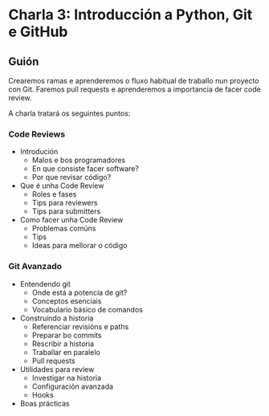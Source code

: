 # Charla 3: Introducción a Python, Git e GitHub

## Guión

Crearemos ramas e aprenderemos o fluxo habitual de traballo nun proyecto con Git.
Faremos pull requests e aprenderemos a importancia de facer code review.

A charla tratará os seguintes puntos:

### Code Reviews
- Introdución
   - Malos e bos programadores
   - En que consiste facer software?
   - Por que revisar código?
- Que é unha Code Review
   - Roles e fases
   - Tips para reviewers
   - Tips para submitters
- Como facer unha Code Review
   - Problemas comúns
   - Tips
   - Ideas para mellorar o código

### Git Avanzado
- Entendendo git
   - Onde está a potencia de git?
   - Conceptos esenciais
   - Vocabulario básico de comandos
- Construíndo a historia
   - Referenciar revisións e paths
   - Preparar bo commits
   - Rescribir a historia
   - Traballar en paralelo
   - Pull requests
- Utilidades para review
   - Investigar na historia
   - Configuración avanzada
   - Hooks
- Boas prácticas
